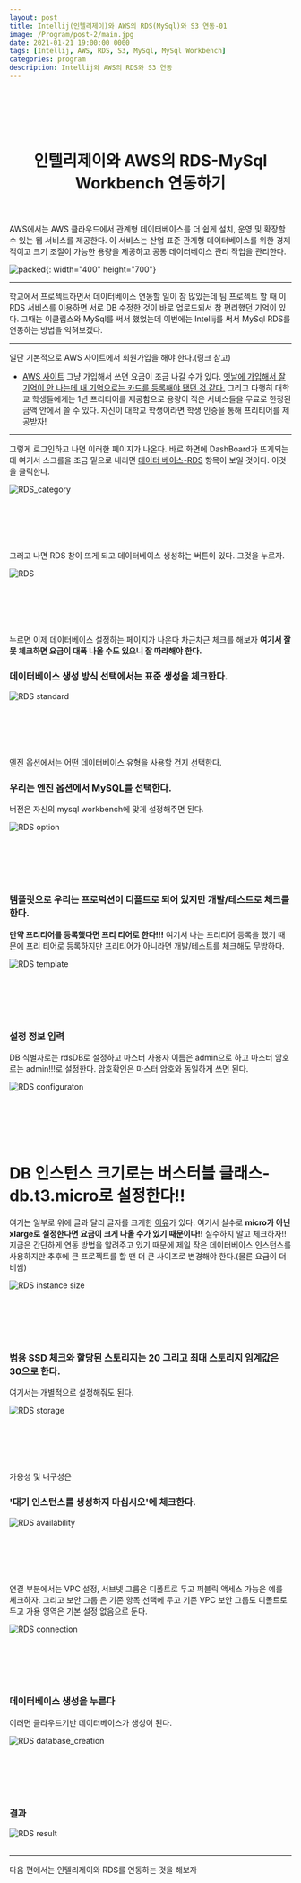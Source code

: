 ```yaml
---
layout: post
title: Intellij(인텔리제이)와 AWS의 RDS(MySql)와 S3 연동-01
image: /Program/post-2/main.jpg
date: 2021-01-21 19:00:00 0000
tags: [Intellij, AWS, RDS, S3, MySql, MySql Workbench]
categories: program
description: Intellij와 AWS의 RDS와 S3 연동
---
```


<br><br>
<br><br>

# <center>인텔리제이와 AWS의 RDS-MySql Workbench 연동하기</center>

<br><br>
AWS에서는 AWS 클라우드에서 관계형 데이터베이스를 더 쉽게 설치, 운영 및 확장할 수 있는 웹 서비스를 제공한다. 이 서비스는 산업 표준 관계형 데이터베이스를 위한 경제적이고 크기 조절이 가능한 용량을 제공하고 공통 데이터베이스 관리 작업을 관리한다.

![packed](\images\Program\post-2\RDS.png){: width="400" height="700"}

---

학교에서 프로젝트하면서 데이터베이스 연동할 일이 참 많았는데 팀 프로젝트 할 때 이 RDS 서비스를 이용하면 서로 DB 수정한 것이 바로 업로드되서 참 편리했던 기억이 있다. 그때는 이클립스와 MySql를 써서 했었는데 이번에는 Intellij를 써서 MySql RDS를 연동하는 방법을 익혀보겠다.

---

일단 기본적으로 AWS 사이트에서 회원가입을 해야 한다.(링크 참고)

- [AWS 사이트](https://aws.amazon.com/ko/)
  그냥 가입해서 쓰면 요금이 조금 나갈 수가 있다.
  <u>옛날에 가입해서 잘 기억이 안 나는데 내 기억으로는 카드를 등록해야 됐던 것 같다.</u>
  그리고 다행히 대학교 학생들에게는 1년 프리티어를 제공함으로 용량이 적은 서비스들을 무료로 한정된 금액 안에서 쓸 수 있다.
  자신이 대학교 학생이라면 학생 인증을 통해 프리티어를 제공받자!

---

그렇게 로그인하고 나면 이러한 페이지가 나온다.
바로 화면에 DashBoard가 뜨게되는데 여기서 스크롤을 조금 밑으로 내리면
<u>데이터 베이스-RDS</u> 항목이 보일 것이다.
이것을 클릭한다.

![RDS_category](\images\Program\post-2\RDS_category.PNG)
<br><br><br><br><br><br>

그러고 나면
RDS 창이 뜨게 되고 데이터베이스 생성하는 버튼이 있다.
그것을 누르자.

![RDS](\images\Program\post-2\rds_dashboard.PNG)
<br><br><br><br><br><br>

누르면 이제 데이터베이스 설정하는 페이지가 나온다 차근차근 체크를 해보자
**여기서 잘못 체크하면 요금이 대폭 나올 수도 있으니 잘 따라해야 한다.**

### **데이터베이스 생성 방식 선택에서는 표준 생성을 체크한다.**

![RDS standard](\images\Program\post-2\standard.PNG)
<br><br><br><br><br><br>

엔진 옵션에서는 어떤 데이터베이스 유형을 사용할 건지 선택한다.

### **우리는 엔진 옵션에서 MySQL를 선택한다.**

버전은 자신의 mysql workbench에 맞게 설정해주면 된다.

![RDS option](\images\Program\post-2\engine_option.PNG)
<br><br><br><br><br><br>

### **템플릿으로 우리는 프로덕션이 디폴트로 되어 있지만 개발/테스트로 체크를 한다.**

**만약 프리티어를 등록했다면 프리 티어로 한다!!!**
여기서 나는 프리티어 등록을 했기 때문에 프리 티어로 등록하지만 프리티어가 아니라면 개발/테스트를 체크해도 무방하다.

![RDS template](\images\Program\post-2\template.PNG)
<br><br><br><br><br><br>

### **설정 정보 입력**

DB 식별자로는 rdsDB로 설정하고
마스터 사용자 이름은 admin으로 하고 마스터 암호로는 admin!!!로 설정한다. 암호확인은 마스터 암호와 동일하게 쓰면 된다.

![RDS configuraton](\images\Program\post-2\configuration.PNG)
<br><br><br><br><br><br>

# **DB 인스턴스 크기로는 버스터블 클래스-db.t3.micro로 설정한다!!**

여기는 일부로 위에 글과 달리 글자를 크게한 <u>이유</u>가 있다.
여기서 실수로 **micro가 아닌 xlarge로 설정한다면 요금이 크게 나올 수가 있기 때문이다!!** 실수하지 말고 체크하자!!
지금은 간단하게 연동 방법을 알려주고 있기 때문에 제일 작은 데이터베이스 인스턴스를 사용하지만 추후에 큰 프로젝트를 할 땐 더 큰 사이즈로 변경해야 한다.(물론 요금이 더 비쌈)

![RDS instance size](\images\Program\post-2\instance_size.PNG)
<br><br><br><br><br><br>

### **범용 SSD 체크와 할당된 스토리지는 20 그리고 최대 스토리지 임계값은 30으로 한다.**

여기서는 개별적으로 설정해줘도 된다.

![RDS storage](\images\Program\post-2\storage.PNG)
<br><br><br><br><br><br>

가용성 및 내구성은

### **'대기 인스턴스를 생성하지 마십시오'에 체크한다.**

![RDS availability](\images\Program\post-2\availability.PNG)
<br><br><br><br><br><br>

연결 부분에서는
VPC 설정, 서브넷 그룹은 디폴트로 두고 퍼블릭 액세스 가능은 예를 체크하자. 그리고 보안 그룹 은 기존 항목 선택에 두고 기존 VPC 보안 그룹도 디폴트로 두고 가용 영역은 기본 설정 없음으로 둔다.

![RDS connection](\images\Program\post-2\connection.PNG)
<br><br><br><br><br><br>

### **데이터베이스 생성을 누른다**

이러면 클라우드기반 데이터베이스가 생성이 된다.

![RDS database_creation](\images\Program\post-2\database_creation.PNG)
<br><br><br><br><br><br>

### **결과**

![RDS result](\images\Program\post-2\result.PNG)
<br><br>

---

다음 편에서는 인텔리제이와 RDS를 연동하는 것을 해보자
